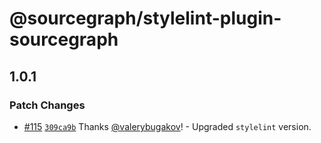 # @sourcegraph/stylelint-plugin-sourcegraph

## 1.0.1

### Patch Changes

-   [#115](https://github.com/sourcegraph/codemod/pull/115) [`309ca9b`](https://github.com/sourcegraph/codemod/commit/309ca9bfede3296e2813fa460c157bca3d0fcc1e) Thanks [@valerybugakov](https://github.com/valerybugakov)! - Upgraded `stylelint` version.
